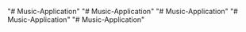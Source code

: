 "# Music-Application" 
"# Music-Application" 
"# Music-Application" 
"# Music-Application" 
"# Music-Application" 
